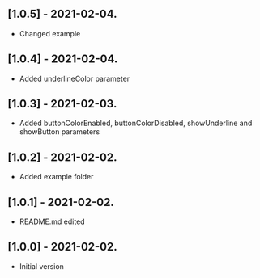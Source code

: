 ## [1.0.5] - 2021-02-04.

* Changed example

## [1.0.4] - 2021-02-04.

* Added underlineColor parameter

## [1.0.3] - 2021-02-03.

* Added buttonColorEnabled, buttonColorDisabled, showUnderline and showButton parameters

## [1.0.2] - 2021-02-02.

* Added example folder

## [1.0.1] - 2021-02-02.

* README.md edited

## [1.0.0] - 2021-02-02.

* Initial version

